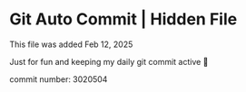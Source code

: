 # Git Auto Commit | Hidden File

This file was added Feb 12, 2025

Just for fun and keeping my daily git commit active 🤪

commit number: 3020504
